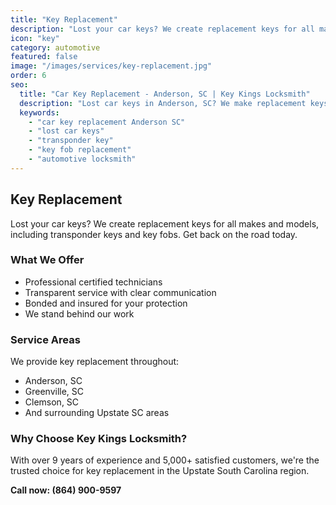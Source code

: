 ```yaml
---
title: "Key Replacement"
description: "Lost your car keys? We create replacement keys for all makes and models, including transponder keys and key fobs. Get back on the road today."
icon: "key"
category: automotive
featured: false
image: "/images/services/key-replacement.jpg"
order: 6
seo:
  title: "Car Key Replacement - Anderson, SC | Key Kings Locksmith"
  description: "Lost car keys in Anderson, SC? We make replacement keys for all vehicles. Transponder keys, key fobs, and more. Call (864) 900-9597 for service."
  keywords:
    - "car key replacement Anderson SC"
    - "lost car keys"
    - "transponder key"
    - "key fob replacement"
    - "automotive locksmith"
---
```


## Key Replacement

Lost your car keys? We create replacement keys for all makes and models, including transponder keys and key fobs. Get back on the road today.

### What We Offer

- Professional certified technicians
- Transparent service with clear communication
- Bonded and insured for your protection
- We stand behind our work

### Service Areas

We provide key replacement throughout:
- Anderson, SC
- Greenville, SC
- Clemson, SC
- And surrounding Upstate SC areas

### Why Choose Key Kings Locksmith?

With over 9 years of experience and 5,000+ satisfied customers, we're the trusted choice for key replacement in the Upstate South Carolina region.

**Call now: (864) 900-9597**
